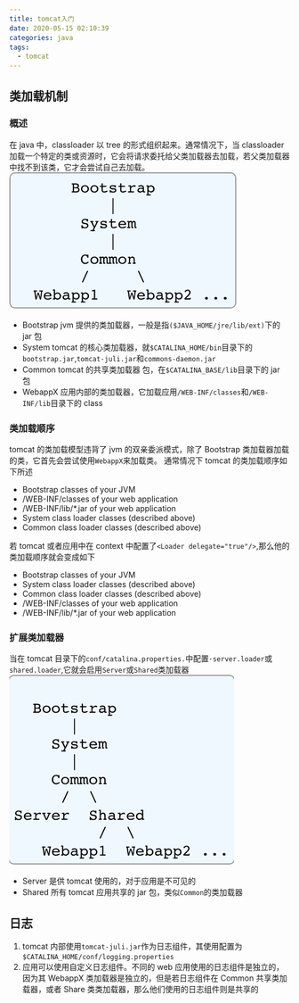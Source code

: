 ```yaml
---
title: tomcat入门
date: 2020-05-15 02:10:39
categories: java
tags:
  - tomcat
---
```


## 类加载机制

### 概述

在 java 中，classloader 以 tree 的形式组织起来。通常情况下，当 classloader 加载一个特定的类或资源时，它会将请求委托给父类加载器去加载，若父类加载器中找不到该类，它才会尝试自己去加载。
![tomcat入门_2020-05-15-02-22-01.png](./images/tomcat入门_2020-05-15-02-22-01.png)

- Bootstrap jvm 提供的类加载器，一般是指`($JAVA_HOME/jre/lib/ext)`下的 jar 包
- System tomcat 的核心类加载器，就`$CATALINA_HOME/bin`目录下的`bootstrap.jar`,`tomcat-juli.jar`和`commons-daemon.jar`
- Common tomcat 的共享类加载器 包，在`$CATALINA_BASE/lib`目录下的 jar 包
- WebappX 应用内部的类加载器，它加载应用`/WEB-INF/classes`和`/WEB-INF/lib`目录下的 class

### 类加载顺序

tomcat 的类加载模型违背了 jvm 的双亲委派模式，除了 Bootstrap 类加载器加载的类，它首先会尝试使用`WebappX`来加载类。
通常情况下 tomcat 的类加载顺序如下所述

- Bootstrap classes of your JVM
- /WEB-INF/classes of your web application
- /WEB-INF/lib/\*.jar of your web application
- System class loader classes (described above)
- Common class loader classes (described above)

若 tomcat 或者应用中在 context 中配置了`<Loader delegate="true"/>`,那么他的类加载顺序就会变成如下

- Bootstrap classes of your JVM
- System class loader classes (described above)
- Common class loader classes (described above)
- /WEB-INF/classes of your web application
- /WEB-INF/lib/\*.jar of your web application

### 扩展类加载器

当在 tomcat 目录下的`conf/catalina.properties.`中配置`·server.loader`或`shared.loader`,它就会启用`Server`或`Shared`类加载器
![tomcat入门_2020-05-15-02-44-19.png](./images/tomcat入门_2020-05-15-02-44-19.png)

- Server 是供 tomcat 使用的，对于应用是不可见的
- Shared 所有 tomcat 应用共享的 jar 包，类似`Common`的类加载器

## 日志

1. tomcat 内部使用`tomcat-juli.jar`作为日志组件，其使用配置为`$CATALINA_HOME/conf/logging.properties`
2. 应用可以使用自定义日志组件。不同的 web 应用使用的日志组件是独立的，因为其 WebappX 类加载器是独立的，但是若日志组件在 Common 共享类加载器，或者 Share 类类加载器，那么他们使用的日志组件则是共享的
